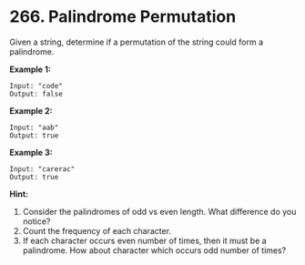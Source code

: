 # 266. Palindrome Permutation

Given a string, determine if a permutation of the string could form a palindrome.

**Example 1:**

    Input: "code"
    Output: false 

**Example 2:**

    Input: "aab"
    Output: true 

**Example 3:**

    Input: "carerac" 
    Output: true  

**Hint:**

1. Consider the palindromes of odd vs even length. What difference do you notice?
2. Count the frequency of each character.
3. If each character occurs even number of times, then it must be a palindrome. How about character which occurs odd number of times?

